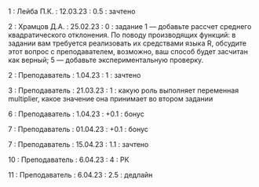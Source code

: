 1 : Лейба П.К. : 12.03.23 : 0.5 : зачтено

2 : Храмцов Д.А. : 25.02.23 : 0 : задание 1 — добавьте рассчет среднего квадратического отклонения. По поводу производящих функций: в задании вам требуется реализовать их средствами языка R, обсудите этот вопрос с преподавателем, возможно, ваш способ будет засчитан как верный; 5 — добавьте экспериментальную проверку.

2 : Преподаватель : 1.04.23 : 1 : зачтено

3 : Преподаватель : 21.03.23 : 1 : какую роль выполняет переменная multiplier, какое значение она принимает во втором задании 

6 : Преподаватель : 1.04.23 : +0.1 : бонус

7 : Преподаватель : 01.04.23 : +0.1 : бонус

7 : Преподаватель : 15.04.23 : 1.1 : зачтено

10 : Преподаватель : 6.04.23 : 4 : РК

11 : Преподаватель : 6.04.23 : 2.5 : дедлайн
